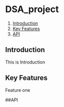 # DSA_project

1. [Introduction](https://github.com/ThashmikaX/DSA_project#introduction)
2. [Key Features](https://github.com/ThashmikaX/DSA_project#Key-Features)
3. [API](https://github.com/ThashmikaX/DSA_project#API)

## Introduction
This is Introduction


## Key Features
Feature one

##API
